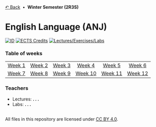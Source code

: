 [&#8630; Back](../../../../tree/AY_2021-2022) &nbsp;&#8226;&nbsp; **Winter Semester (2R3S)**


# English Language (ANJ)

[![ID](https://img.shields.io/static/v1?label=ID&message=5BL117&color=ffb81c&labelColor=002d72&style=flat-square)](#!)
[![ECTS Credits](https://img.shields.io/static/v1?label=ECTS%20Credits&message=3.0&color=ffb81c&labelColor=002d72&style=flat-square)](#!)
[![Lectures/Exercises/Labs](https://img.shields.io/static/v1?label=Lectures/Exercises/Labs&message=0/2/0&color=ffb81c&labelColor=002d72&style=flat-square)](#!)


### Table of weeks

<table>
  <tbody>
    <tr>
      <td align="center"><a href="./01_Week_1">Week 1</a></td>
      <td align="center"><a href="./02_Week_2">Week 2</a></td>
      <td align="center"><a href="./03_Week_3">Week 3</a></td>
      <td align="center"><a href="./04_Week_4">Week 4</a></td>
      <td align="center"><a href="./05_Week_5">Week 5</a></td>
      <td align="center"><a href="./06_Week_6">Week 6</a></td>
    </tr>
    <tr>
      <td align="center"><a href="./07_Week_7">Week 7</a></td>
      <td align="center"><a href="./08_Week_8">Week 8</a></td>
      <td align="center"><a href="./09_Week_9">Week 9</a></td>
      <td align="center"><a href="./10_Week_10">Week 10</a></td>
      <td align="center"><a href="./11_Week_11">Week 11</a></td>
      <td align="center"><a href="./12_Week_12">Week 12</a></td>
    </tr>
  </tbody>
</table>


### Teachers

- Lectures: **. . .**
- Labs: **. . .**


<br/>All files in this repository are licensed under [CC BY 4.0](http://creativecommons.org/licenses/by/4.0/).
